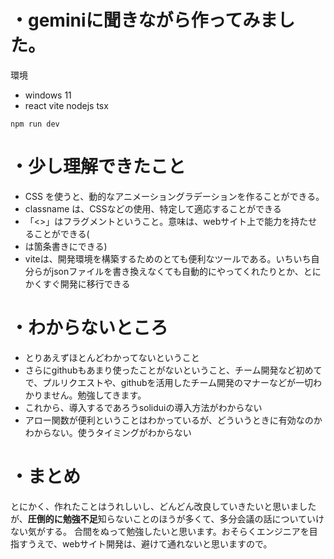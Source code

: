 # ・geminiに聞きながら作ってみました。

環境
- windows 11
- react vite nodejs tsx
```
npm run dev
```
# ・少し理解できたこと

<ul>
<li>CSS を使うと、動的なアニメーショングラデーションを作ることができる。</li>
<li>classname は、CSSなどの使用、特定して適応することができる</li>
<li>「<>」はフラグメントということ。意味は、webサイト上で能力を持たせることができる(<li>は箇条書きにできる)</li>
<li>viteは、開発環境を構築するためのとても便利なツールである。いちいち自分らがjsonファイルを書き換えなくても自動的にやってくれたりとか、とにかくすぐ開発に移行できる</li>
</ul>


# ・わからないところ

<ul>
<li>とりあえずほとんどわかってないということ</li>
<li>さらにgithubもあまり使ったことがないということ、チーム開発など初めてで、プルリクエストや、githubを活用したチーム開発のマナーなどが一切わかりません。勉強してきます。</li>
<li>これから、導入するであろうsoliduiの導入方法がわからない</li>
<li>アロー関数が便利ということはわかっているが、どういうときに有効なのかわからない。使うタイミングがわからない</li>

</ul>


# ・まとめ
とにかく、作れたことはうれしいし、どんどん改良していきたいと思いましたが、<b>圧倒的に勉強不足</b>知らないことのほうが多くて、多分会議の話についていけない気がする。
合間をぬって勉強したいと思います。おそらくエンジニアを目指すうえで、webサイト開発は、避けて通れないと思いますので。
